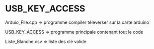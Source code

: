 # USB_KEY_ACCESS
Arduio_File.cpp => programme compiler téléverser sur la carte arduino


USB_KEY_ACCESS => programme principale contenant tout le code


Liste_Blanche.csv => liste des clé valide
